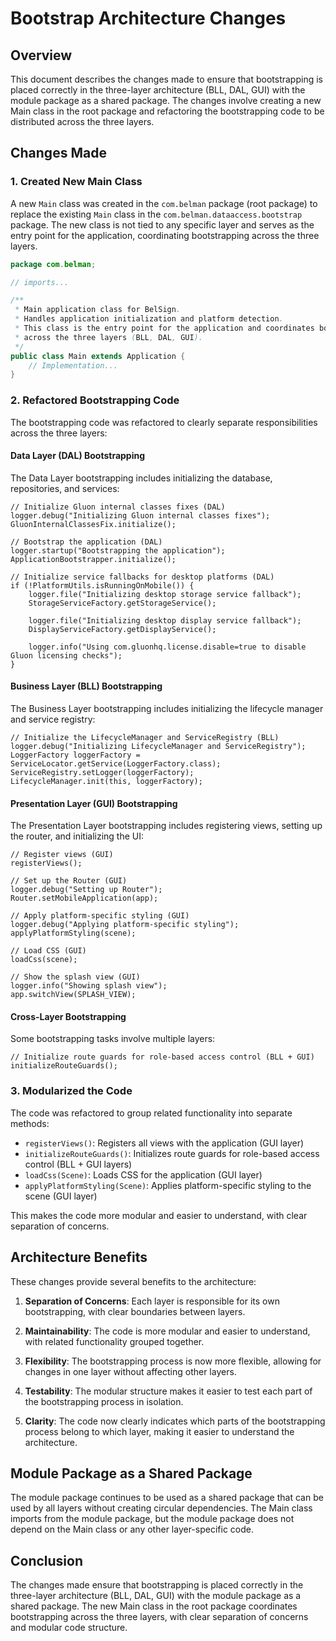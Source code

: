 # Bootstrap Architecture Changes

## Overview

This document describes the changes made to ensure that bootstrapping is placed correctly in the three-layer architecture (BLL, DAL, GUI) with the module package as a shared package. The changes involve creating a new Main class in the root package and refactoring the bootstrapping code to be distributed across the three layers.

## Changes Made

### 1. Created New Main Class

A new `Main` class was created in the `com.belman` package (root package) to replace the existing `Main` class in the `com.belman.dataaccess.bootstrap` package. The new class is not tied to any specific layer and serves as the entry point for the application, coordinating bootstrapping across the three layers.

```java
package com.belman;

// imports...

/**
 * Main application class for BelSign.
 * Handles application initialization and platform detection.
 * This class is the entry point for the application and coordinates bootstrapping
 * across the three layers (BLL, DAL, GUI).
 */
public class Main extends Application {
    // Implementation...
}
```

### 2. Refactored Bootstrapping Code

The bootstrapping code was refactored to clearly separate responsibilities across the three layers:

#### Data Layer (DAL) Bootstrapping

The Data Layer bootstrapping includes initializing the database, repositories, and services:

```
// Initialize Gluon internal classes fixes (DAL)
logger.debug("Initializing Gluon internal classes fixes");
GluonInternalClassesFix.initialize();

// Bootstrap the application (DAL)
logger.startup("Bootstrapping the application");
ApplicationBootstrapper.initialize();

// Initialize service fallbacks for desktop platforms (DAL)
if (!PlatformUtils.isRunningOnMobile()) {
    logger.file("Initializing desktop storage service fallback");
    StorageServiceFactory.getStorageService();

    logger.file("Initializing desktop display service fallback");
    DisplayServiceFactory.getDisplayService();

    logger.info("Using com.gluonhq.license.disable=true to disable Gluon licensing checks");
}
```

#### Business Layer (BLL) Bootstrapping

The Business Layer bootstrapping includes initializing the lifecycle manager and service registry:

```
// Initialize the LifecycleManager and ServiceRegistry (BLL)
logger.debug("Initializing LifecycleManager and ServiceRegistry");
LoggerFactory loggerFactory = ServiceLocator.getService(LoggerFactory.class);
ServiceRegistry.setLogger(loggerFactory);
LifecycleManager.init(this, loggerFactory);
```

#### Presentation Layer (GUI) Bootstrapping

The Presentation Layer bootstrapping includes registering views, setting up the router, and initializing the UI:

```
// Register views (GUI)
registerViews();

// Set up the Router (GUI)
logger.debug("Setting up Router");
Router.setMobileApplication(app);

// Apply platform-specific styling (GUI)
logger.debug("Applying platform-specific styling");
applyPlatformStyling(scene);

// Load CSS (GUI)
loadCss(scene);

// Show the splash view (GUI)
logger.info("Showing splash view");
app.switchView(SPLASH_VIEW);
```

#### Cross-Layer Bootstrapping

Some bootstrapping tasks involve multiple layers:

```
// Initialize route guards for role-based access control (BLL + GUI)
initializeRouteGuards();
```

### 3. Modularized the Code

The code was refactored to group related functionality into separate methods:

- `registerViews()`: Registers all views with the application (GUI layer)
- `initializeRouteGuards()`: Initializes route guards for role-based access control (BLL + GUI layers)
- `loadCss(Scene)`: Loads CSS for the application (GUI layer)
- `applyPlatformStyling(Scene)`: Applies platform-specific styling to the scene (GUI layer)

This makes the code more modular and easier to understand, with clear separation of concerns.

## Architecture Benefits

These changes provide several benefits to the architecture:

1. **Separation of Concerns**: Each layer is responsible for its own bootstrapping, with clear boundaries between layers.

2. **Maintainability**: The code is more modular and easier to understand, with related functionality grouped together.

3. **Flexibility**: The bootstrapping process is now more flexible, allowing for changes in one layer without affecting other layers.

4. **Testability**: The modular structure makes it easier to test each part of the bootstrapping process in isolation.

5. **Clarity**: The code now clearly indicates which parts of the bootstrapping process belong to which layer, making it easier to understand the architecture.

## Module Package as a Shared Package

The module package continues to be used as a shared package that can be used by all layers without creating circular dependencies. The Main class imports from the module package, but the module package does not depend on the Main class or any other layer-specific code.

## Conclusion

The changes made ensure that bootstrapping is placed correctly in the three-layer architecture (BLL, DAL, GUI) with the module package as a shared package. The new Main class in the root package coordinates bootstrapping across the three layers, with clear separation of concerns and modular code structure.